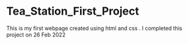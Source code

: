 # Tea_Station_First_Project
This is my first webpage created using html and css . I completed this project on 26 Feb 2022
